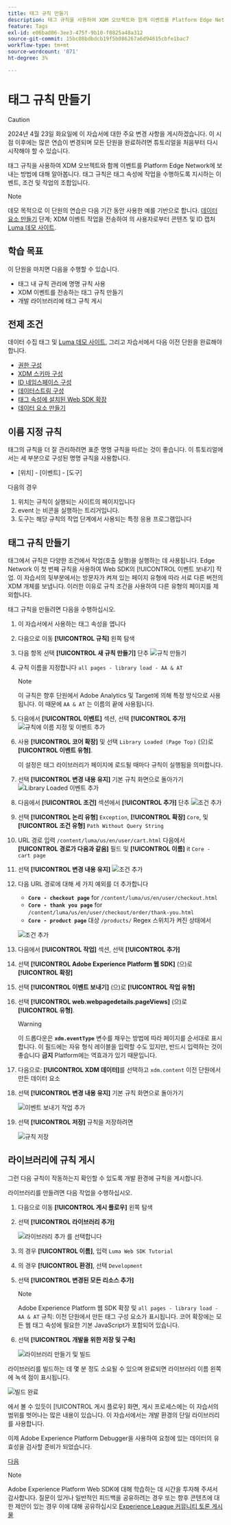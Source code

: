 ```yaml
---
title: 태그 규칙 만들기
description: 태그 규칙을 사용하여 XDM 오브젝트와 함께 이벤트를 Platform Edge Network에 보내는 방법에 대해 알아봅니다. 이 단원은 Web SDK를 사용하여 Adobe Experience Cloud 구현 자습서의 일부입니다.
feature: Tags
exl-id: e06bad06-3ee3-475f-9b10-f0825a48a312
source-git-commit: 15bc08bdbdcb19f5b086267a6d94615cbfe1bac7
workflow-type: tm+mt
source-wordcount: '871'
ht-degree: 3%

---
```


# 태그 규칙 만들기


>[!CAUTION]
>
>2024년 4월 23일 화요일에 이 자습서에 대한 주요 변경 사항을 게시하겠습니다. 이 시점 이후에는 많은 연습이 변경되며 모든 단원을 완료하려면 튜토리얼을 처음부터 다시 시작해야 할 수 있습니다.

태그 규칙을 사용하여 XDM 오브젝트와 함께 이벤트를 Platform Edge Network에 보내는 방법에 대해 알아봅니다. 태그 규칙은 태그 속성에 작업을 수행하도록 지시하는 이벤트, 조건 및 작업의 조합입니다.

>[!NOTE]
>
> 데모 목적으로 이 단원의 연습은 다음 기간 동안 사용한 예를 기반으로 합니다. [데이터 요소 만들기](create-data-elements.md) 단계; XDM 이벤트 작업을 전송하여 의 사용자로부터 콘텐츠 및 ID 캡처 [Luma 데모 사이트](https://luma.enablementadobe.com/content/luma/us/en.html).


## 학습 목표

이 단원을 마치면 다음을 수행할 수 있습니다.

* 태그 내 규칙 관리에 명명 규칙 사용
* XDM 이벤트를 전송하는 태그 규칙 만들기
* 개발 라이브러리에 태그 규칙 게시


## 전제 조건

데이터 수집 태그 및 [Luma 데모 사이트](https://luma.enablementadobe.com/content/luma/us/en.html), 그리고 자습서에서 다음 이전 단원을 완료해야 합니다.

* [권한 구성](configure-permissions.md)
* [XDM 스키마 구성](configure-schemas.md)
* [ID 네임스페이스 구성](configure-identities.md)
* [데이터스트림 구성](configure-datastream.md)
* [태그 속성에 설치된 Web SDK 확장](install-web-sdk.md)
* [데이터 요소 만들기](create-data-elements.md)

## 이름 지정 규칙

태그의 규칙을 더 잘 관리하려면 표준 명명 규칙을 따르는 것이 좋습니다. 이 튜토리얼에서는 세 부분으로 구성된 명명 규칙을 사용합니다.

* [위치] - [이벤트] - [도구]

다음의 경우

1. 위치는 규칙이 실행되는 사이트의 페이지입니다
1. event 는 비콘을 실행하는 트리거입니다.
1. 도구는 해당 규칙의 작업 단계에서 사용되는 특정 응용 프로그램입니다


## 태그 규칙 만들기

태그에서 규칙은 다양한 조건에서 작업(호출 실행)을 실행하는 데 사용됩니다. Edge Network 이 첫 번째 규칙을 사용하여 Web SDK의 [!UICONTROL 이벤트 보내기] 작업. 이 자습서의 뒷부분에서는 방문자가 켜져 있는 페이지 유형에 따라 서로 다른 버전의 XDM 개체를 보냅니다. 이러한 이유로 규칙 조건을 사용하여 다른 유형의 페이지를 제외합니다.

태그 규칙을 만들려면 다음을 수행하십시오.

1. 이 자습서에서 사용하는 태그 속성을 엽니다
1. 다음으로 이동 **[!UICONTROL 규칙]** 왼쪽 탐색
1. 다음 항목 선택 **[!UICONTROL 새 규칙 만들기]** 단추
   ![규칙 만들기](assets/rules-create.png)
1. 규칙 이름을 지정합니다 `all pages - library load - AA & AT`

   >[!NOTE]
   >
   > 이 규칙은 향후 단원에서 Adobe Analytics 및 Target에 의해 특정 방식으로 사용됩니다. 이 때문에 `AA & AT` 는 이름의 끝에 사용됩니다.

1. 다음에서 **[!UICONTROL 이벤트]** 섹션, 선택 **[!UICONTROL 추가]**
   ![규칙에 이름 지정 및 이벤트 추가](assets/rule-name.png)
1. 사용 **[!UICONTROL 코어 확장]** 및 선택 `Library Loaded (Page Top)` (으)로 **[!UICONTROL 이벤트 유형]**.

   이 설정은 태그 라이브러리가 페이지에 로드될 때마다 규칙이 실행됨을 의미합니다.
1. 선택 **[!UICONTROL 변경 내용 유지]** 기본 규칙 화면으로 돌아가기
   ![Library Loaded 이벤트 추가](assets/rule-event-pagetop.png)
1. 다음에서 **[!UICONTROL 조건]** 섹션에서 **[!UICONTROL 추가]** 단추
   ![조건 추가](assets/rules-add-conditions.png)
1. 선택 **[!UICONTROL 논리 유형]** `Exception`, **[!UICONTROL 확장]** `Core`, 및 **[!UICONTROL 조건 유형]** `Path Without Query String`
1. URL 경로 입력 `/content/luma/us/en/user/cart.html` 다음에서 **[!UICONTROL 경로가 다음과 같음]** 필드 및 **[!UICONTROL 이름]** it `Core - cart page`
1. 선택 **[!UICONTROL 변경 내용 유지]**
   ![조건 추가](assets/rule-condition-exception.png)
1. 다음 URL 경로에 대해 세 가지 예외를 더 추가합니다

   * **`Core - checkout page`** for `/content/luma/us/en/user/checkout.html`
   * **`Core - thank you page`** for `/content/luma/us/en/user/checkout/order/thank-you.html`
   * **`Core - product page`** 대상 `/products/` Regex 스위치가 켜진 상태에서

   ![조건 추가](assets/rule-condition-exception-all.png)

1. 다음에서 **[!UICONTROL 작업]** 섹션, 선택 **[!UICONTROL 추가]**
1. 선택 **[!UICONTROL Adobe Experience Platform 웹 SDK]** (으)로 **[!UICONTROL 확장]**
1. 선택 **[!UICONTROL 이벤트 보내기]** (으)로 **[!UICONTROL 작업 유형]**
1. 선택 **[!UICONTROL web.webpagedetails.pageViews]** (으)로 **[!UICONTROL 유형]**.

   >[!WARNING]
   >
   > 이 드롭다운은 **`xdm.eventType`** 변수를 채우는 방법에 따라 페이지를 순서대로 표시합니다. 이 필드에는 자유 형식 레이블을 입력할 수도 있지만, 반드시 입력하는 것이 좋습니다 **금지** Platform에는 역효과가 있기 때문입니다.

1. 다음으로: **[!UICONTROL XDM 데이터]**&#x200B;를 선택하고 `xdm.content` 이전 단원에서 만든 데이터 요소
1. 선택 **[!UICONTROL 변경 내용 유지]** 기본 규칙 화면으로 돌아가기

   ![이벤트 보내기 작업 추가](assets/rule-set-action-xdm.png)
1. 선택 **[!UICONTROL 저장]** 규칙을 저장하려면

   ![규칙 저장](assets/rule-save.png)

## 라이브러리에 규칙 게시

그런 다음 규칙이 작동하는지 확인할 수 있도록 개발 환경에 규칙을 게시합니다.

라이브러리를 만들려면 다음 작업을 수행하십시오.

1. 다음으로 이동 **[!UICONTROL 게시 플로우]** 왼쪽 탐색
1. 선택 **[!UICONTROL 라이브러리 추가]**

   ![라이브러리 추가 를 선택합니다](assets/rule-publish-library.png)
1. 의 경우 **[!UICONTROL 이름]**, 입력 `Luma Web SDK Tutorial`
1. 의 경우 **[!UICONTROL 환경]**, 선택 `Development`
1. 선택  **[!UICONTROL 변경된 모든 리소스 추가]**

   >[!NOTE]
   >
   >    Adobe Experience Platform 웹 SDK 확장 및 `all pages - library load - AA & AT` 규칙: 이전 단원에서 만든 태그 구성 요소가 표시됩니다. 코어 확장에는 모든 웹 태그 속성에 필요한 기본 JavaScript가 포함되어 있습니다.

1. 선택 **[!UICONTROL 개발을 위한 저장 및 구축]**

   ![라이브러리 만들기 및 빌드](assets/rule-publish-add-all-changes.png)

라이브러리를 빌드하는 데 몇 분 정도 소요될 수 있으며 완료되면 라이브러리 이름 왼쪽에 녹색 점이 표시됩니다.

![빌드 완료](assets/rule-publish-success.png)

에서 볼 수 있듯이 [!UICONTROL 게시 플로우] 화면, 게시 프로세스에는 이 자습서의 범위를 벗어나는 많은 내용이 있습니다. 이 자습서에서는 개발 환경의 단일 라이브러리를 사용합니다.

이제 Adobe Experience Platform Debugger을 사용하여 요청에 있는 데이터의 유효성을 검사할 준비가 되었습니다.

[다음 ](validate-with-debugger.md)

>[!NOTE]
>
>Adobe Experience Platform Web SDK에 대해 학습하는 데 시간을 투자해 주셔서 감사합니다. 질문이 있거나 일반적인 피드백을 공유하려는 경우 또는 향후 콘텐츠에 대한 제안이 있는 경우 이에 대해 공유하십시오 [Experience League 커뮤니티 토론 게시물](https://experienceleaguecommunities.adobe.com/t5/adobe-experience-platform-launch/tutorial-discussion-implement-adobe-experience-cloud-with-web/td-p/444996)
